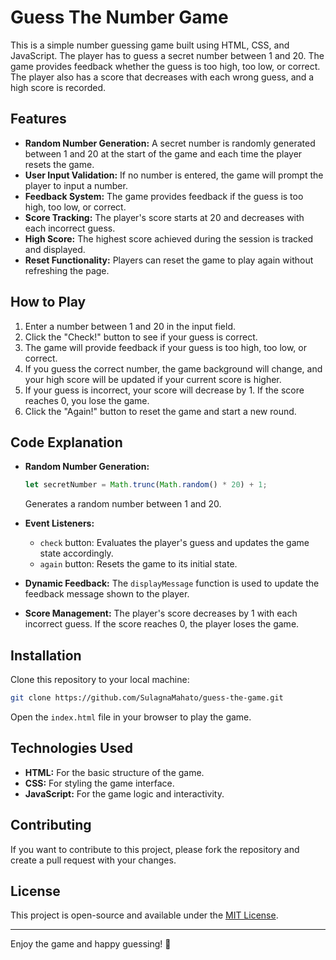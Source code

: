 # Guess The Number Game

This is a simple number guessing game built using HTML, CSS, and JavaScript. The player has to guess a secret number between 1 and 20. The game provides feedback whether the guess is too high, too low, or correct. The player also has a score that decreases with each wrong guess, and a high score is recorded.

## Features

- **Random Number Generation:** A secret number is randomly generated between 1 and 20 at the start of the game and each time the player resets the game.
- **User Input Validation:** If no number is entered, the game will prompt the player to input a number.
- **Feedback System:** The game provides feedback if the guess is too high, too low, or correct.
- **Score Tracking:** The player's score starts at 20 and decreases with each incorrect guess.
- **High Score:** The highest score achieved during the session is tracked and displayed.
- **Reset Functionality:** Players can reset the game to play again without refreshing the page.

## How to Play

1. Enter a number between 1 and 20 in the input field.
2. Click the "Check!" button to see if your guess is correct.
3. The game will provide feedback if your guess is too high, too low, or correct.
4. If you guess the correct number, the game background will change, and your high score will be updated if your current score is higher.
5. If your guess is incorrect, your score will decrease by 1. If the score reaches 0, you lose the game.
6. Click the "Again!" button to reset the game and start a new round.

## Code Explanation

- **Random Number Generation:** 
  ```javascript
  let secretNumber = Math.trunc(Math.random() * 20) + 1;
  ```
  Generates a random number between 1 and 20.

- **Event Listeners:** 
  - `check` button: Evaluates the player's guess and updates the game state accordingly.
  - `again` button: Resets the game to its initial state.

- **Dynamic Feedback:** 
  The `displayMessage` function is used to update the feedback message shown to the player.

- **Score Management:**
  The player's score decreases by 1 with each incorrect guess. If the score reaches 0, the player loses the game.

## Installation

Clone this repository to your local machine:

```bash
git clone https://github.com/SulagnaMahato/guess-the-game.git
```

Open the `index.html` file in your browser to play the game.

## Technologies Used

- **HTML:** For the basic structure of the game.
- **CSS:** For styling the game interface.
- **JavaScript:** For the game logic and interactivity.

## Contributing

If you want to contribute to this project, please fork the repository and create a pull request with your changes.

## License

This project is open-source and available under the [MIT License](LICENSE).

---

Enjoy the game and happy guessing! 🎉
